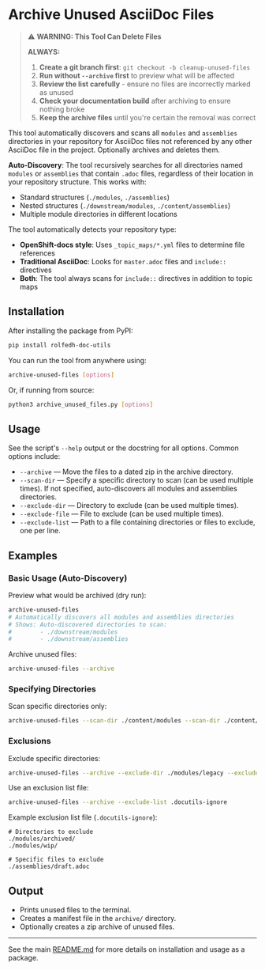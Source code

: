 # Archive Unused AsciiDoc Files

> ⚠️ **WARNING: This Tool Can Delete Files**
> 
> **ALWAYS:**
> 1. **Create a git branch first**: `git checkout -b cleanup-unused-files`
> 2. **Run without `--archive` first** to preview what will be affected
> 3. **Review the list carefully** - ensure no files are incorrectly marked as unused
> 4. **Check your documentation build** after archiving to ensure nothing broke
> 5. **Keep the archive files** until you're certain the removal was correct

This tool automatically discovers and scans all `modules` and `assemblies` directories in your repository for AsciiDoc files not referenced by any other AsciiDoc file in the project. Optionally archives and deletes them.

**Auto-Discovery**: The tool recursively searches for all directories named `modules` or `assemblies` that contain `.adoc` files, regardless of their location in your repository structure. This works with:
- Standard structures (`./modules`, `./assemblies`)
- Nested structures (`./downstream/modules`, `./content/assemblies`)
- Multiple module directories in different locations

The tool automatically detects your repository type:
- **OpenShift-docs style**: Uses `_topic_maps/*.yml` files to determine file references
- **Traditional AsciiDoc**: Looks for `master.adoc` files and `include::` directives
- **Both**: The tool always scans for `include::` directives in addition to topic maps

## Installation

After installing the package from PyPI:

```sh
pip install rolfedh-doc-utils
```

You can run the tool from anywhere using:

```sh
archive-unused-files [options]
```

Or, if running from source:

```sh
python3 archive_unused_files.py [options]
```

## Usage

See the script's `--help` output or the docstring for all options. Common options include:

- `--archive` — Move the files to a dated zip in the archive directory.
- `--scan-dir` — Specify a specific directory to scan (can be used multiple times). If not specified, auto-discovers all modules and assemblies directories.
- `--exclude-dir` — Directory to exclude (can be used multiple times).
- `--exclude-file` — File to exclude (can be used multiple times).
- `--exclude-list` — Path to a file containing directories or files to exclude, one per line.

## Examples

### Basic Usage (Auto-Discovery)

Preview what would be archived (dry run):
```sh
archive-unused-files
# Automatically discovers all modules and assemblies directories
# Shows: Auto-discovered directories to scan:
#        - ./downstream/modules
#        - ./downstream/assemblies
```

Archive unused files:
```sh
archive-unused-files --archive
```

### Specifying Directories

Scan specific directories only:
```sh
archive-unused-files --scan-dir ./content/modules --scan-dir ./content/assemblies
```

### Exclusions

Exclude specific directories:
```sh
archive-unused-files --archive --exclude-dir ./modules/legacy --exclude-dir ./modules/wip
```

Use an exclusion list file:
```sh
archive-unused-files --archive --exclude-list .docutils-ignore
```

Example exclusion list file (`.docutils-ignore`):
```
# Directories to exclude
./modules/archived/
./modules/wip/

# Specific files to exclude
./assemblies/draft.adoc
```

## Output

- Prints unused files to the terminal.
- Creates a manifest file in the `archive/` directory.
- Optionally creates a zip archive of unused files.

---

See the main [README.md](README.md) for more details on installation and usage as a package.
